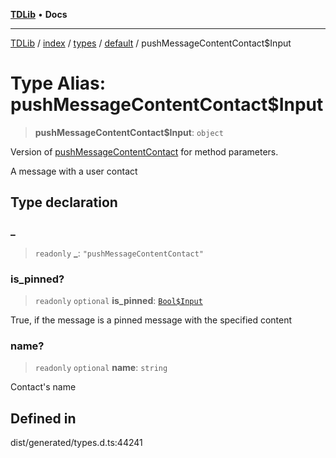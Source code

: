 [**TDLib**](../../../../../../README.md) • **Docs**

***

[TDLib](../../../../../../modules.md) / [index](../../../../../README.md) / [types](../../../README.md) / [default](../README.md) / pushMessageContentContact$Input

# Type Alias: pushMessageContentContact$Input

> **pushMessageContentContact$Input**: `object`

Version of [pushMessageContentContact](pushMessageContentContact.md) for method parameters.

A message with a user contact

## Type declaration

### \_

> `readonly` **\_**: `"pushMessageContentContact"`

### is\_pinned?

> `readonly` `optional` **is\_pinned**: [`Bool$Input`](Bool$Input.md)

True, if the message is a pinned message with the specified content

### name?

> `readonly` `optional` **name**: `string`

Contact's name

## Defined in

dist/generated/types.d.ts:44241
